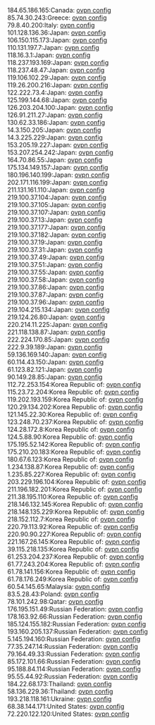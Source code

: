 184.65.186.165:Canada: [ovpn config](vpn/184_65_186_165.ovpn)  
85.74.30.243:Greece: [ovpn config](vpn/85_74_30_243.ovpn)  
79.8.40.200:Italy: [ovpn config](vpn/79_8_40_200.ovpn)  
101.128.136.36:Japan: [ovpn config](vpn/101_128_136_36.ovpn)  
106.150.115.173:Japan: [ovpn config](vpn/106_150_115_173.ovpn)  
110.131.197.7:Japan: [ovpn config](vpn/110_131_197_7.ovpn)  
118.16.3.1:Japan: [ovpn config](vpn/118_16_3_1.ovpn)  
118.237.193.169:Japan: [ovpn config](vpn/118_237_193_169.ovpn)  
118.237.48.47:Japan: [ovpn config](vpn/118_237_48_47.ovpn)  
119.106.102.29:Japan: [ovpn config](vpn/119_106_102_29.ovpn)  
119.26.200.216:Japan: [ovpn config](vpn/119_26_200_216.ovpn)  
122.222.73.4:Japan: [ovpn config](vpn/122_222_73_4.ovpn)  
125.199.144.68:Japan: [ovpn config](vpn/125_199_144_68.ovpn)  
126.203.204.100:Japan: [ovpn config](vpn/126_203_204_100.ovpn)  
126.91.211.27:Japan: [ovpn config](vpn/126_91_211_27.ovpn)  
130.62.33.186:Japan: [ovpn config](vpn/130_62_33_186.ovpn)  
14.3.150.205:Japan: [ovpn config](vpn/14_3_150_205.ovpn)  
14.3.225.229:Japan: [ovpn config](vpn/14_3_225_229.ovpn)  
153.205.19.227:Japan: [ovpn config](vpn/153_205_19_227.ovpn)  
153.207.254.242:Japan: [ovpn config](vpn/153_207_254_242.ovpn)  
164.70.86.55:Japan: [ovpn config](vpn/164_70_86_55.ovpn)  
175.134.149.157:Japan: [ovpn config](vpn/175_134_149_157.ovpn)  
180.196.140.199:Japan: [ovpn config](vpn/180_196_140_199.ovpn)  
202.171.116.199:Japan: [ovpn config](vpn/202_171_116_199.ovpn)  
211.131.161.110:Japan: [ovpn config](vpn/211_131_161_110.ovpn)  
219.100.37.104:Japan: [ovpn config](vpn/219_100_37_104.ovpn)  
219.100.37.105:Japan: [ovpn config](vpn/219_100_37_105.ovpn)  
219.100.37.107:Japan: [ovpn config](vpn/219_100_37_107.ovpn)  
219.100.37.13:Japan: [ovpn config](vpn/219_100_37_13.ovpn)  
219.100.37.177:Japan: [ovpn config](vpn/219_100_37_177.ovpn)  
219.100.37.182:Japan: [ovpn config](vpn/219_100_37_182.ovpn)  
219.100.37.19:Japan: [ovpn config](vpn/219_100_37_19.ovpn)  
219.100.37.31:Japan: [ovpn config](vpn/219_100_37_31.ovpn)  
219.100.37.49:Japan: [ovpn config](vpn/219_100_37_49.ovpn)  
219.100.37.51:Japan: [ovpn config](vpn/219_100_37_51.ovpn)  
219.100.37.55:Japan: [ovpn config](vpn/219_100_37_55.ovpn)  
219.100.37.58:Japan: [ovpn config](vpn/219_100_37_58.ovpn)  
219.100.37.86:Japan: [ovpn config](vpn/219_100_37_86.ovpn)  
219.100.37.87:Japan: [ovpn config](vpn/219_100_37_87.ovpn)  
219.100.37.96:Japan: [ovpn config](vpn/219_100_37_96.ovpn)  
219.104.215.134:Japan: [ovpn config](vpn/219_104_215_134.ovpn)  
219.124.26.80:Japan: [ovpn config](vpn/219_124_26_80.ovpn)  
220.214.11.225:Japan: [ovpn config](vpn/220_214_11_225.ovpn)  
221.118.138.87:Japan: [ovpn config](vpn/221_118_138_87.ovpn)  
222.224.170.85:Japan: [ovpn config](vpn/222_224_170_85.ovpn)  
222.9.39.189:Japan: [ovpn config](vpn/222_9_39_189.ovpn)  
59.136.169.140:Japan: [ovpn config](vpn/59_136_169_140.ovpn)  
60.114.43.150:Japan: [ovpn config](vpn/60_114_43_150.ovpn)  
61.123.82.121:Japan: [ovpn config](vpn/61_123_82_121.ovpn)  
90.149.28.85:Japan: [ovpn config](vpn/90_149_28_85.ovpn)  
112.72.253.154:Korea Republic of: [ovpn config](vpn/112_72_253_154.ovpn)  
115.23.72.204:Korea Republic of: [ovpn config](vpn/115_23_72_204.ovpn)  
119.202.193.159:Korea Republic of: [ovpn config](vpn/119_202_193_159.ovpn)  
120.29.134.202:Korea Republic of: [ovpn config](vpn/120_29_134_202.ovpn)  
121.145.22.30:Korea Republic of: [ovpn config](vpn/121_145_22_30.ovpn)  
123.248.70.237:Korea Republic of: [ovpn config](vpn/123_248_70_237.ovpn)  
124.28.172.8:Korea Republic of: [ovpn config](vpn/124_28_172_8.ovpn)  
124.5.88.90:Korea Republic of: [ovpn config](vpn/124_5_88_90.ovpn)  
175.195.52.142:Korea Republic of: [ovpn config](vpn/175_195_52_142.ovpn)  
175.210.20.183:Korea Republic of: [ovpn config](vpn/175_210_20_183.ovpn)  
180.67.6.123:Korea Republic of: [ovpn config](vpn/180_67_6_123.ovpn)  
1.234.138.87:Korea Republic of: [ovpn config](vpn/1_234_138_87.ovpn)  
1.235.85.227:Korea Republic of: [ovpn config](vpn/1_235_85_227.ovpn)  
203.229.196.104:Korea Republic of: [ovpn config](vpn/203_229_196_104.ovpn)  
211.196.182.201:Korea Republic of: [ovpn config](vpn/211_196_182_201.ovpn)  
211.38.195.110:Korea Republic of: [ovpn config](vpn/211_38_195_110.ovpn)  
218.146.132.145:Korea Republic of: [ovpn config](vpn/218_146_132_145.ovpn)  
218.148.135.229:Korea Republic of: [ovpn config](vpn/218_148_135_229.ovpn)  
218.152.112.7:Korea Republic of: [ovpn config](vpn/218_152_112_7.ovpn)  
220.79.113.92:Korea Republic of: [ovpn config](vpn/220_79_113_92.ovpn)  
220.90.90.227:Korea Republic of: [ovpn config](vpn/220_90_90_227.ovpn)  
221.167.26.145:Korea Republic of: [ovpn config](vpn/221_167_26_145.ovpn)  
39.115.218.135:Korea Republic of: [ovpn config](vpn/39_115_218_135.ovpn)  
61.253.204.237:Korea Republic of: [ovpn config](vpn/61_253_204_237.ovpn)  
61.77.243.204:Korea Republic of: [ovpn config](vpn/61_77_243_204.ovpn)  
61.78.141.156:Korea Republic of: [ovpn config](vpn/61_78_141_156.ovpn)  
61.78.176.249:Korea Republic of: [ovpn config](vpn/61_78_176_249.ovpn)  
60.54.145.65:Malaysia: [ovpn config](vpn/60_54_145_65.ovpn)  
83.5.28.43:Poland: [ovpn config](vpn/83_5_28_43.ovpn)  
78.101.242.98:Qatar: [ovpn config](vpn/78_101_242_98.ovpn)  
176.195.151.49:Russian Federation: [ovpn config](vpn/176_195_151_49.ovpn)  
178.163.92.66:Russian Federation: [ovpn config](vpn/178_163_92_66.ovpn)  
185.124.155.182:Russian Federation: [ovpn config](vpn/185_124_155_182.ovpn)  
193.160.205.137:Russian Federation: [ovpn config](vpn/193_160_205_137.ovpn)  
5.145.194.160:Russian Federation: [ovpn config](vpn/5_145_194_160.ovpn)  
77.35.247.14:Russian Federation: [ovpn config](vpn/77_35_247_14.ovpn)  
79.164.49.33:Russian Federation: [ovpn config](vpn/79_164_49_33.ovpn)  
85.172.101.66:Russian Federation: [ovpn config](vpn/85_172_101_66.ovpn)  
95.188.84.114:Russian Federation: [ovpn config](vpn/95_188_84_114.ovpn)  
95.55.44.92:Russian Federation: [ovpn config](vpn/95_55_44_92.ovpn)  
184.22.68.173:Thailand: [ovpn config](vpn/184_22_68_173.ovpn)  
58.136.229.36:Thailand: [ovpn config](vpn/58_136_229_36.ovpn)  
193.218.118.161:Ukraine: [ovpn config](vpn/193_218_118_161.ovpn)  
68.38.144.171:United States: [ovpn config](vpn/68_38_144_171.ovpn)  
72.220.122.120:United States: [ovpn config](vpn/72_220_122_120.ovpn)  
